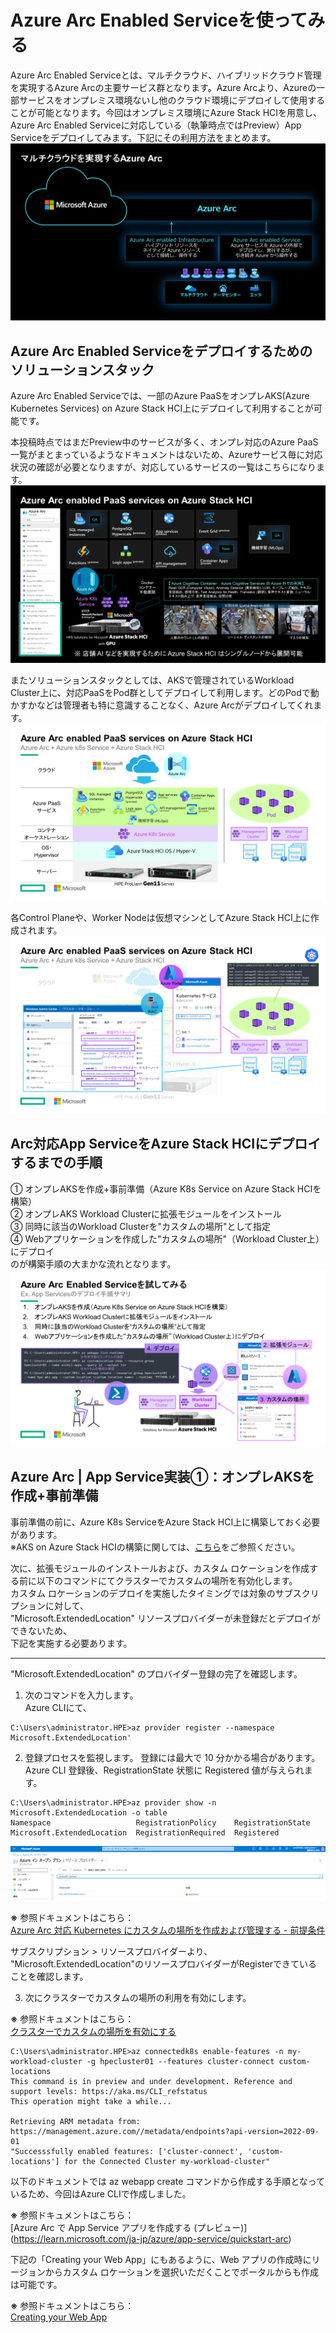 # Azure Arc Enabled Serviceを使ってみる
Azure Arc Enabled Serviceとは、マルチクラウド、ハイブリッドクラウド管理を実現するAzure Arcの主要サービス群となります。Azure Arcより、Azureの一部サービスをオンプレミス環境ないし他のクラウド環境にデプロイして使用することが可能となります。今回はオンプレミス環境にAzure Stack HCIを用意し、Azure Arc Enabled Serviceに対応している（執筆時点ではPreview）App Serviceをデプロイしてみます。下記にその利用方法をまとめます。
![](pics/pic01.png)

## Azure Arc Enabled Serviceをデプロイするためのソリューションスタック
Azure Arc Enabled Serviceでは、一部のAzure PaaSをオンプレAKS(Azure Kubernetes Services) on Azure Stack HCI上にデプロイして利用することが可能です。

本投稿時点ではまだPreview中のサービスが多く、オンプレ対応のAzure PaaS一覧がまとまっているようなドキュメントはないため、Azureサービス毎に対応状況の確認が必要となりますが、対応しているサービスの一覧はこちらになります。
![](pics/pic02.png)

またソリューションスタックとしては、AKSで管理されているWorkload Cluster上に、対応PaaSをPod群としてデプロイして利用します。どのPodで動かすかなどは管理者も特に意識することなく、Azure Arcがデプロイしてくれます。
![](pics/pic03.png)

各Control Planeや、Worker Nodeは仮想マシンとしてAzure Stack HCI上に作成されます。
![](pics/pic04.png)

## Arc対応App ServiceをAzure Stack HCIにデプロイするまでの手順
① オンプレAKSを作成+事前準備（Azure K8s Service on Azure Stack HCIを構築）<br>
② オンプレAKS Workload Clusterに拡張モジュールをインストール<br>
③ 同時に該当のWorkload Clusterを"カスタムの場所"として指定<br>
④ Webアプリケーションを作成した"カスタムの場所"（Workload Cluster上）にデプロイ<br>
のが構築手順の大まかな流れとなります。
![](pics/pic05.png)


## Azure Arc | App Service実装①：オンプレAKSを作成+事前準備
事前準備の前に、Azure K8s ServiceをAzure Stack HCI上に構築しておく必要があります。<br>
※AKS on Azure Stack HCIの構築に関しては、[こちら](../../aks-on-azshci)をご参照ください。<br>

次に、拡張モジュールのインストールおよび、カスタム ロケーションを作成する前に以下のコマンドにてクラスターでカスタムの場所を有効化します。<br>
カスタム ロケーションのデプロイを実施したタイミングでは対象のサブスクリプションに対して、<br> "Microsoft.ExtendedLocation" リソースプロバイダーが未登録だとデプロイができないため、<br>
下記を実施する必要あります。

----------
"Microsoft.ExtendedLocation" のプロバイダー登録の完了を確認します。

1. 次のコマンドを入力します。<br>
Azure CLIにて、
```
C:\Users\administrator.HPE>az provider register --namespace Microsoft.ExtendedLocation'
```

2. 登録プロセスを監視します。 登録には最大で 10 分かかる場合があります。
Azure CLI
登録後、RegistrationState 状態に Registered 値が与えられます。
```
C:\Users\administrator.HPE>az provider show -n Microsoft.ExtendedLocation -o table
Namespace                   RegistrationPolicy    RegistrationState
Microsoft.ExtendedLocation  RegistrationRequired  Registered
```
![](pics/pic06.png)

**※** 参照ドキュメントはこちら：<br>
[Azure Arc 対応 Kubernetes にカスタムの場所を作成および管理する - 前提条件](https://learn.microsoft.com/ja-jp/azure/azure-arc/kubernetes/custom-locations#prerequisites)

サブスクリプション > リソースプロバイダーより、<br>
"Microsoft.ExtendedLocation"のリソースプロバイダーがRegisterできていることを確認します。
<br>


3. 次にクラスターでカスタムの場所の利用を有効にします。

**※** 参照ドキュメントはこちら：<br>
[クラスターでカスタムの場所を有効にする](https://learn.microsoft.com/ja-jp/azure/azure-arc/kubernetes/custom-locations#enable-custom-locations-on-your-cluster)

```
C:\Users\administrator.HPE>az connectedk8s enable-features -n my-workload-cluster -g hpecluster01 --features cluster-connect custom-locations
This command is in preview and under development. Reference and support levels: https://aka.ms/CLI_refstatus
This operation might take a while...

Retrieving ARM metadata from: https://management.azure.com//metadata/endpoints?api-version=2022-09-01
"Successsfully enabled features: ['cluster-connect', 'custom-locations'] for the Connected Cluster my-workload-cluster"
```

以下のドキュメントでは az webapp create コマンドから作成する手順となっているため、今回はAzure CLIで作成しました。

**※** 参照ドキュメントはこちら：<br>
[Azure Arc で App Service アプリを作成する (プレビュー)]
(https://learn.microsoft.com/ja-jp/azure/app-service/quickstart-arc)

下記の「Creating your Web App」にもあるように、Web アプリの作成時にリージョンからカスタム ロケーションを選択いただくことでポータルからも作成は可能です。

**※** 参照ドキュメントはこちら：<br>
[Creating your Web App](https://azure.github.io/AppService/2021/07/08/How-to-create-a-blazor-webassembly-grpc-web-app-using-app-service-on-an-azure-arc-enabled-kubernetes-cluster.html#:~:text=drop%20down%20menu%20and%20choose%20your%20custom%20location,Arc%20region.%20Where%20you%20typically%20would%20see%20azurewebsites.netk4apps.io)
